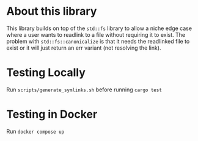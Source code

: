 # About this library
This library builds on top of the `std::fs` library to allow a niche edge case where a user wants to readlink to a file without requiring it to exist. The problem with `std::fs::canonicalize` is that it needs the readlinked file to exist or it will just return an err variant (not resolving the link). 


# Testing Locally
Run `scripts/generate_symlinks.sh` before running `cargo test`

# Testing in Docker
Run `docker compose up`
